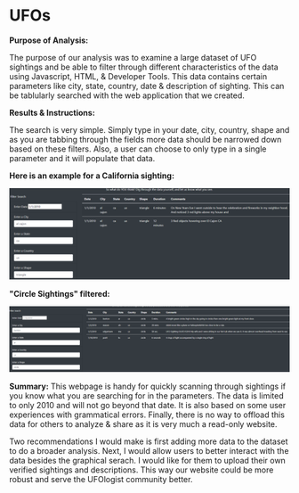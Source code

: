 # UFOs
__Purpose of Analysis:__

The purpose of our analysis was to examine a large dataset of UFO sightings and be able to filter through different characteristics of the data using Javascript, HTML, & Developer Tools. This data contains certain parameters like city, state, country, date & description of sighting. This can be tablularly searched with the web application that we created. 

__Results & Instructions:__

The search is very simple. Simply type in your date, city, country, shape and as you are tabbing through the fields more data should be narrowed down based on these filters. Also, a user can choose to only type in a single parameter and it will populate that data.

__Here is an example for a California sighting:__

![alt text](https://github.com/PDob02/UFOs/blob/main/static/images/el_cajon.png)

__"Circle Sightings" filtered:__

![alt text](https://github.com/PDob02/UFOs/blob/main/static/images/circles.png)

__Summary:__
This webpage is handy for quickly scanning through sightings if you know what you are searching for in the parameters. The data is limited to only 2010 and will not go beyond that date. It is also based on some user experiences with grammatical errors. Finally, there is no way to offload this data for others to analyze & share as it is very much a read-only website. 

Two recommendations I would make is first adding more data to the dataset to do a broader analysis. Next, I would allow users to better interact with the data besides the graphical serach. I would like for them to upload their own verified sightings and descriptions. This way our website could be more robust and serve the UFOlogist community better. 
